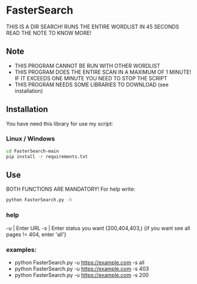 
# FasterSearch

THIS IS A DIR SEARCH!
RUNS THE ENTIRE WORDLIST IN 45 SECONDS
READ THE NOTE TO KNOW MORE!

## Note

- THIS PROGRAM CANNOT BE RUN WITH OTHER WORDLIST
- THIS PROGRAM DOES THE ENTIRE SCAN IN A MAXIMUM OF 1 MINUTE!
  IF IT EXCEEDS ONE MINUTE YOU NEED TO STOP THE SCRIPT
- THIS PROGRAM NEEDS SOME LIBRARIES TO DOWNLOAD (see installation)
## Installation

You have need this library for use my script: 

### Linux / Windows 
```bash
cd FasterSearch-main
pip install -r requirements.txt
```
    
## Use

BOTH FUNCTIONS ARE MANDATORY!
For help write:

```bash
python FasterSearch.py -h
```
### help
-u  |  Enter URL
-s  |  Enter status you want (200,404,403,) {if you want see all pages != 404, enter 'all'}

### examples:

- python FasterSearch.py -u https://example.com -s all
- python FasterSearch.py -u https://example.com -s 403
- python FasterSearch.py -u https://example.com -s 200
